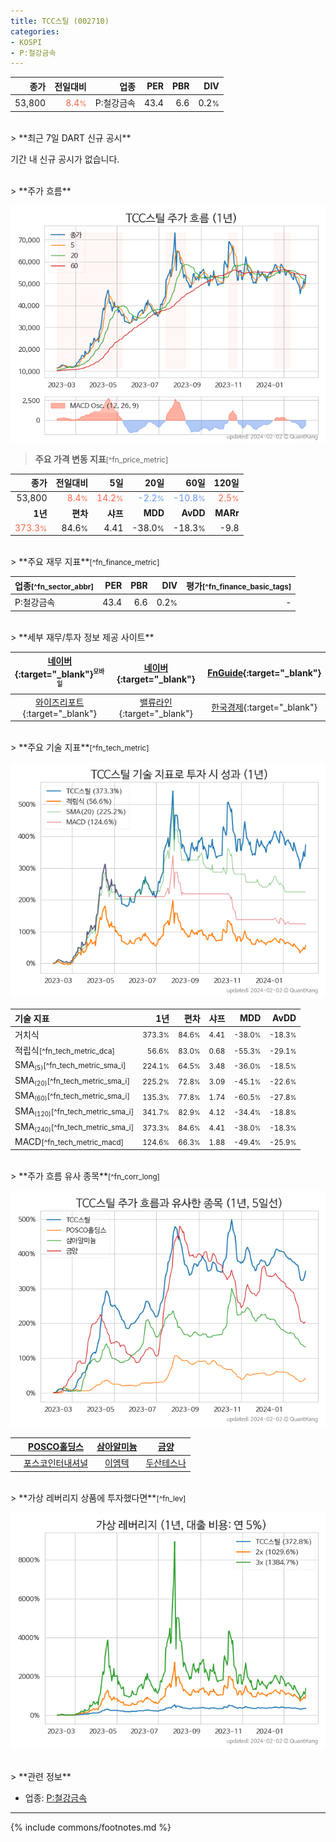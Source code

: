 ```yaml
---
title: TCC스틸 (002710)
categories:
- KOSPI
- P:철강금속
---
```

| **종가** | **전일대비** | **업종** | **PER** | **PBR** | **DIV** |
| -------: | -----------: | -------: | ------: | ------: | ------: |
| 53,800 | <span style="color: tomato">8.4<small>%</small></span> | P:철강금속 | 43.4 | 6.6 | 0.2<small>%</small> |

<!-- more -->

<br>
> **최근 7일 DART 신규 공시**<a id="dart"></a>

기간 내 신규 공시가 없습니다.

<br>
> **주가 흐름**<a id="price"></a>

![002710](/stock/images/002710.png)

> **주요 가격 변동 지표**<small>[^fn_price_metric]</small>

| **종가** | **전일대비** | **5일** | **20일** | **60일** | **120일** |
| -------: | -----------: | ------: | -------: | -------: | --------: |
| 53,800 | <span style="color: tomato">8.4<small>%</small></span> | <span style="color: tomato">14.2<small>%</small></span> | <span style="color: cornflowerblue">-2.2<small>%</small></span> | <span style="color: cornflowerblue">-10.8<small>%</small></span> | <span style="color: tomato">2.5<small>%</small></span> |
| **1년** | **편차** | **샤프** | **MDD** | **AvDD** | **MARr** |
| <span style="color: tomato">373.3<small>%</small></span> | 84.6<small>%</small> | 4.41 | -38.0<small>%</small> | -18.3<small>%</small> | -9.8 |

<br>
> **주요 재무 지표**<small>[^fn_finance_metric]</small>

| **업종**<small>[^fn_sector_abbr]</small> | **PER** | **PBR** | **DIV** | **평가**<small>[^fn_finance_basic_tags]</small> |
| :--------------------------------------- | ------: | ------: | ------: | ----------------------------------------------: |
| P:철강금속 | 43.4 | 6.6 | 0.2<small>%</small> | - |

<br>
> **세부 재무/투자 정보 제공 사이트**

| [네이버](https://m.stock.naver.com/domestic/stock/002710/finance/summary){:target="_blank"}<sup><small>모바일</small></sup> | [네이버](https://finance.naver.com/item/coinfo.naver?code=002710){:target="_blank"} | [FnGuide](https://comp.fnguide.com/SVO2/ASP/SVD_Invest.asp?gicode=A002710&MenuYn=Y){:target="_blank"} |
| :---: | :---: | :---: |
| [와이즈리포트](https://comp.wisereport.co.kr/company/c1040001.aspx?cmp_cd=002710){:target="_blank"} | [밸류라인](https://www.valueline.co.kr/finance/summary/002710){:target="_blank"} | [한국경제](https://markets.hankyung.com/stock/002710/financial-summary){:target="_blank"} |

<br>
> **주요 기술 지표**<small>[^fn_tech_metric]</small>


![002710](/stock/images/002710_tech.png)

| **기술 지표** | **1년** | **편차** | **샤프** | **MDD** | **AvDD** |
| :------------ | ------: | -----------: | -------: | ------: | -------: |
| 거치식 | <small>373.3<small>%</small></small> | <small>84.6<small>%</small></small> | <small>4.41</small> | <small>-38.0<small>%</small></small> | <small>-18.3<small>%</small></small> |
| 적립식<small>[^fn_tech_metric_dca]</small> | <small>56.6<small>%</small></small> | <small>83.0<small>%</small></small> | <small>0.68</small> | <small>-55.3<small>%</small></small> | <small>-29.1<small>%</small></small> |
| SMA<small><sub>(5)</sub></small><small>[^fn_tech_metric_sma_i]</small> | <small>224.1<small>%</small></small> | <small>64.5<small>%</small></small> | <small>3.48</small> | <small>-36.0<small>%</small></small> | <small>-18.5<small>%</small></small> |
| SMA<small><sub>(20)</sub></small><small>[^fn_tech_metric_sma_i]</small> | <small>225.2<small>%</small></small> | <small>72.8<small>%</small></small> | <small>3.09</small> | <small>-45.1<small>%</small></small> | <small>-22.6<small>%</small></small> |
| SMA<small><sub>(60)</sub></small><small>[^fn_tech_metric_sma_i]</small> | <small>135.3<small>%</small></small> | <small>77.8<small>%</small></small> | <small>1.74</small> | <small>-60.5<small>%</small></small> | <small>-27.8<small>%</small></small> |
| SMA<small><sub>(120)</sub></small><small>[^fn_tech_metric_sma_i]</small> | <small>341.7<small>%</small></small> | <small>82.9<small>%</small></small> | <small>4.12</small> | <small>-34.4<small>%</small></small> | <small>-18.8<small>%</small></small> |
| SMA<small><sub>(240)</sub></small><small>[^fn_tech_metric_sma_i]</small> | <small>373.3<small>%</small></small> | <small>84.6<small>%</small></small> | <small>4.41</small> | <small>-38.0<small>%</small></small> | <small>-18.3<small>%</small></small> |
| MACD<small>[^fn_tech_metric_macd]</small> | <small>124.6<small>%</small></small> | <small>66.3<small>%</small></small> | <small>1.88</small> | <small>-49.4<small>%</small></small> | <small>-25.9<small>%</small></small> |

<br>
> **주가 흐름 유사 종목**<a id="corr"></a><small>[^fn_corr_long]</small>

![002710](/stock/images/002710_corr.png)

|       | [POSCO홀딩스](/005490/) | [삼아알미늄](/006110/) | [금양](/001570/) |
| :---: | :------------------------------------: | :------------------------------------: | :------------------------------------: |
|       | [포스코인터내셔널](/047050/) | [이엠텍](/091120/) | [두산테스나](/131970/) |

<br>
> **가상 레버리지 상품에 투자했다면**<a id="2x"></a><small>[^fn_lev]</small>

![002710](/stock/images/002710_2x.png)

<br>
> **관련 정보**

- 업종: [P:철강금속](/stats/sector/kospi_업종_철강금속_종목/)

---
{% include commons/footnotes.md %}